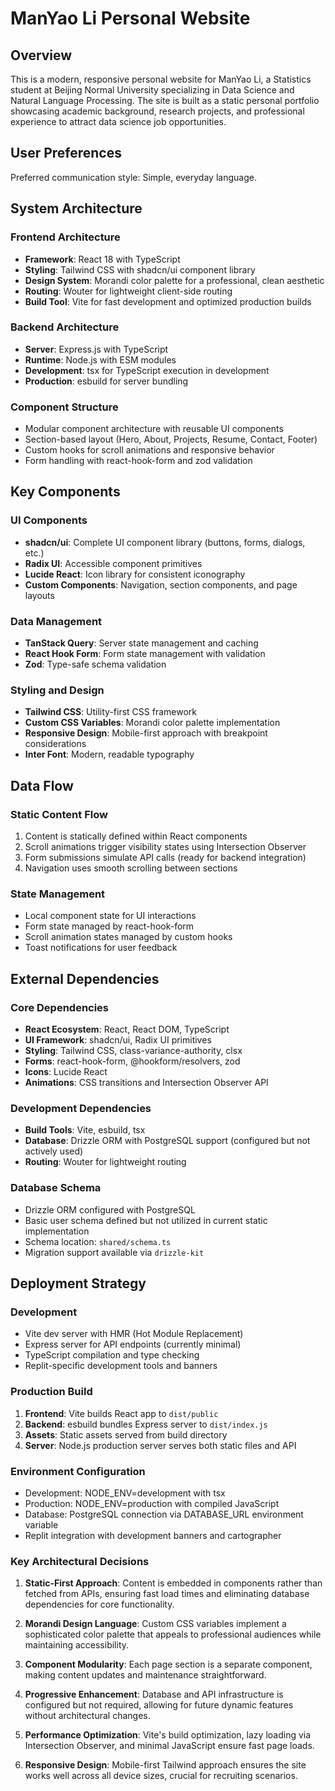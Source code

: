 # ManYao Li Personal Website

## Overview

This is a modern, responsive personal website for ManYao Li, a Statistics student at Beijing Normal University specializing in Data Science and Natural Language Processing. The site is built as a static personal portfolio showcasing academic background, research projects, and professional experience to attract data science job opportunities.

## User Preferences

Preferred communication style: Simple, everyday language.

## System Architecture

### Frontend Architecture
- **Framework**: React 18 with TypeScript
- **Styling**: Tailwind CSS with shadcn/ui component library
- **Design System**: Morandi color palette for a professional, clean aesthetic
- **Routing**: Wouter for lightweight client-side routing
- **Build Tool**: Vite for fast development and optimized production builds

### Backend Architecture
- **Server**: Express.js with TypeScript
- **Runtime**: Node.js with ESM modules
- **Development**: tsx for TypeScript execution in development
- **Production**: esbuild for server bundling

### Component Structure
- Modular component architecture with reusable UI components
- Section-based layout (Hero, About, Projects, Resume, Contact, Footer)
- Custom hooks for scroll animations and responsive behavior
- Form handling with react-hook-form and zod validation

## Key Components

### UI Components
- **shadcn/ui**: Complete UI component library (buttons, forms, dialogs, etc.)
- **Radix UI**: Accessible component primitives
- **Lucide React**: Icon library for consistent iconography
- **Custom Components**: Navigation, section components, and page layouts

### Data Management
- **TanStack Query**: Server state management and caching
- **React Hook Form**: Form state management with validation
- **Zod**: Type-safe schema validation

### Styling and Design
- **Tailwind CSS**: Utility-first CSS framework
- **Custom CSS Variables**: Morandi color palette implementation
- **Responsive Design**: Mobile-first approach with breakpoint considerations
- **Inter Font**: Modern, readable typography

## Data Flow

### Static Content Flow
1. Content is statically defined within React components
2. Scroll animations trigger visibility states using Intersection Observer
3. Form submissions simulate API calls (ready for backend integration)
4. Navigation uses smooth scrolling between sections

### State Management
- Local component state for UI interactions
- Form state managed by react-hook-form
- Scroll animation states managed by custom hooks
- Toast notifications for user feedback

## External Dependencies

### Core Dependencies
- **React Ecosystem**: React, React DOM, TypeScript
- **UI Framework**: shadcn/ui, Radix UI primitives
- **Styling**: Tailwind CSS, class-variance-authority, clsx
- **Forms**: react-hook-form, @hookform/resolvers, zod
- **Icons**: Lucide React
- **Animations**: CSS transitions and Intersection Observer API

### Development Dependencies
- **Build Tools**: Vite, esbuild, tsx
- **Database**: Drizzle ORM with PostgreSQL support (configured but not actively used)
- **Routing**: Wouter for lightweight routing

### Database Schema
- Drizzle ORM configured with PostgreSQL
- Basic user schema defined but not utilized in current static implementation
- Schema location: `shared/schema.ts`
- Migration support available via `drizzle-kit`

## Deployment Strategy

### Development
- Vite dev server with HMR (Hot Module Replacement)
- Express server for API endpoints (currently minimal)
- TypeScript compilation and type checking
- Replit-specific development tools and banners

### Production Build
1. **Frontend**: Vite builds React app to `dist/public`
2. **Backend**: esbuild bundles Express server to `dist/index.js`
3. **Assets**: Static assets served from build directory
4. **Server**: Node.js production server serves both static files and API

### Environment Configuration
- Development: NODE_ENV=development with tsx
- Production: NODE_ENV=production with compiled JavaScript
- Database: PostgreSQL connection via DATABASE_URL environment variable
- Replit integration with development banners and cartographer

### Key Architectural Decisions

1. **Static-First Approach**: Content is embedded in components rather than fetched from APIs, ensuring fast load times and eliminating database dependencies for core functionality.

2. **Morandi Design Language**: Custom CSS variables implement a sophisticated color palette that appeals to professional audiences while maintaining accessibility.

3. **Component Modularity**: Each page section is a separate component, making content updates and maintenance straightforward.

4. **Progressive Enhancement**: Database and API infrastructure is configured but not required, allowing for future dynamic features without architectural changes.

5. **Performance Optimization**: Vite's build optimization, lazy loading via Intersection Observer, and minimal JavaScript ensure fast page loads.

6. **Responsive Design**: Mobile-first Tailwind approach ensures the site works well across all device sizes, crucial for recruiting scenarios.